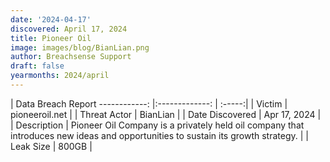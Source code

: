 ```yaml
---
date: '2024-04-17'
discovered: April 17, 2024
title: Pioneer Oil
image: images/blog/BianLian.png
author: Breachsense Support
draft: false
yearmonths: 2024/april
---
```



| Data Breach Report
------------:     |:-------------:    | :-----:|
| Victim      | pioneeroil.net      | 
| Threat Actor      | BianLian      | 
| Date Discovered      | Apr 17, 2024      | 
| Description      | Pioneer Oil Company is a privately held oil company that introduces new ideas and opportunities to sustain its growth strategy.      | 
| Leak Size      | 800GB      | 

